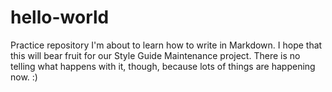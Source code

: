 # hello-world
Practice repository
I'm about to learn how to write in Markdown. I hope that this will bear fruit for our Style Guide Maintenance project.
There is no telling what happens with it, though, because lots of things are happening now. :)
